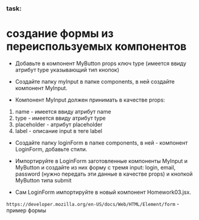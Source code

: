 ### task:

# создание формы из переиспользуемых компонентов

- Добавьте в компонент MyButton props ключ type (имеется ввиду атрибут type указывающий тип кнопок)

- Создайте папку myInput в папке components, в ней создайте компонент MyInput.

- Компонент MyInput должен принимать в качестве props:

1. name - имеется ввиду атрибут name
2. type - имеется ввиду атрибут type
3. placeholder - атрибут placeholder
4. label - описание input в теге label

- Создайте папку loginForm в папке components, в ней - компонент LoginForm, добавьте стили.

- Импортируйте в LoginForm заготовленные компоненты MyInput и MyButton и создайте из них форму с тремя input: login, email, password (нужно передать эти данные в качестве props) и кнопкой MyButton типа submit

- Сам LoginForm импортируйте в новый компонент Homework03.jsx.

`https://developer.mozilla.org/en-US/docs/Web/HTML/Element/form` - пример формы
